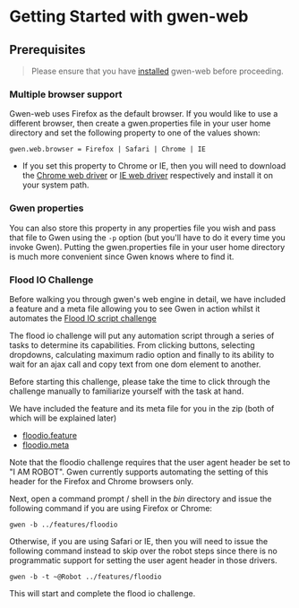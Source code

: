 Getting Started with gwen-web
=============================

Prerequisites
-------------

> Please ensure that you have [installed](../README.md#user-content-building-and-installing-from-source) 
> gwen-web before proceeding.
 
### Multiple browser support

Gwen-web uses Firefox as the default browser. If you would like to use a 
different browser, then create a gwen.properties file in your user home 
directory and set the following property to one of the values shown: 

    gwen.web.browser = Firefox | Safari | Chrome | IE

- If you set this property to Chrome or IE, then you will need to download the 
  [Chrome web driver](http://code.google.com/p/selenium/wiki/ChromeDriver) 
  or 
  [IE web driver](https://code.google.com/p/selenium/wiki/InternetExplorerDriver) 
  respectively and install it on your system path.

### Gwen properties

You can also store this property in any properties file you wish and pass that 
file to Gwen using the `-p` option (but you'll have to do it every 
time you invoke Gwen). Putting the gwen.properties file in your user 
home directory is much more convenient since Gwen knows where to find it. 

### Flood IO Challenge

Before walking you through gwen's web engine in detail, we have included a 
feature and a meta file allowing you to see Gwen in action whilst it automates
the [Flood IO script challenge](https://challengers.flood.io/start)

The flood io challenge will put any automation script through a series of 
tasks to determine its capabilities.  From clicking buttons, selecting 
dropdowns, calculating maximum radio option and finally to its ability to 
wait for an ajax call and copy text from one dom element to another.

Before starting this challenge, please take the time to click through the 
challenge manually to familiarize yourself with the task at hand.

We have included the feature and its meta file for you in the zip (both of 
which will be explained later) 
  - [floodio.feature](../features/floodio/FloodIO.feature)
  - [floodio.meta](../features/floodio/FloodIO.meta) 


Note that the floodio challenge requires that the user agent header be set to 
"I AM ROBOT". Gwen currently supports automating the setting of this header for 
the Firefox and Chrome browsers only. 
 
Next, open a command prompt / shell in the _bin_ directory and issue the 
following command if you are using Firefox or Chrome:

```
gwen -b ../features/floodio
```

Otherwise, if you are using Safari or IE, then you will need to issue the 
following command instead to skip over the robot steps since there is no 
programmatic support for setting the user agent header in those drivers.

```
gwen -b -t ~@Robot ../features/floodio
```

This will start and complete the flood io challenge.

